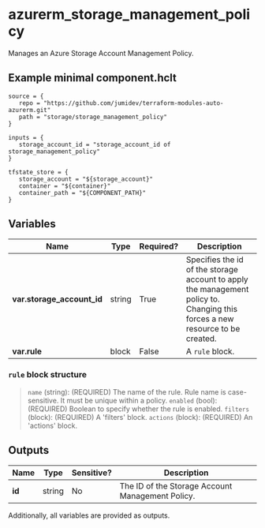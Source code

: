 # azurerm_storage_management_policy

Manages an Azure Storage Account Management Policy.

## Example minimal component.hclt

```hcl
source = {
   repo = "https://github.com/jumidev/terraform-modules-auto-azurerm.git" 
   path = "storage/storage_management_policy" 
}

inputs = {
   storage_account_id = "storage_account_id of storage_management_policy" 
}

tfstate_store = {
   storage_account = "${storage_account}" 
   container = "${container}" 
   container_path = "${COMPONENT_PATH}" 
}

```

## Variables

| Name | Type | Required? |  Description |
| ---- | ---- | --------- |  ----------- |
| **var.storage_account_id** | string | True | Specifies the id of the storage account to apply the management policy to. Changing this forces a new resource to be created. | 
| **var.rule** | block | False | A `rule` block. | 

### `rule` block structure

>`name` (string): (REQUIRED) The name of the rule. Rule name is case-sensitive. It must be unique within a policy.
>`enabled` (bool): (REQUIRED) Boolean to specify whether the rule is enabled.
>`filters` (block): (REQUIRED) A 'filters' block.
>`actions` (block): (REQUIRED) An 'actions' block.



## Outputs

| Name | Type | Sensitive? | Description |
| ---- | ---- | --------- | --------- |
| **id** | string | No  | The ID of the Storage Account Management Policy. | 

Additionally, all variables are provided as outputs.
